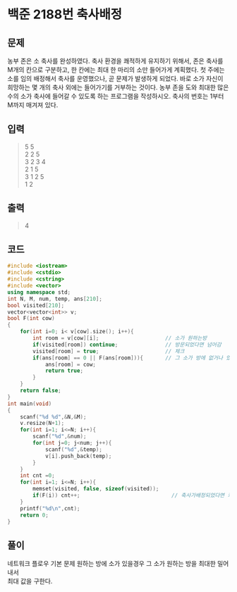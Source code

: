# 백준 2188번 축사배정

## 문제

농부 존은 소 축사를 완성하였다. 축사 환경을 쾌적하게 유지하기 위해서, 존은 축사를 M개의 칸으로 구분하고,
한 칸에는 최대 한 마리의 소만 들어가게 계획했다.
첫 주에는 소를 임의 배정해서 축사를 운영했으나, 곧 문제가 발생하게 되었다. 바로 소가 자신이 희망하는 
몇 개의 축사 외에는 들어가기를 거부하는 것이다.
농부 존을 도와 최대한 많은 수의 소가 축사에 들어갈 수 있도록 하는 프로그램을 작성하시오. 
축사의 번호는 1부터 M까지 매겨져 있다.

## 입력

> 5 5 </br>
2 2 5</br>
3 2 3 4</br>
2 1 5</br>
3 1 2 5</br>
1 2</br>

## 출력

> 4

## 코드
```c++
#include <iostream>
#include <cstdio>
#include <cstring>
#include <vector>
using namespace std;
int N, M, num, temp, ans[210];
bool visited[210];
vector<vector<int>> v;
bool F(int cow)
{
    for(int i=0; i< v[cow].size(); i++){
        int room = v[cow][i];                     // 소가 원하는방
        if(visited[room]) continue;               // 방문되었다면 넘어감
        visited[room] = true;                     // 체크
        if(ans[room] == 0 || F(ans[room])){       // 그 소가 방에 없거나 있으면 재귀로 들어가 다른 방이 있는지 찾는다.
            ans[room] = cow;
            return true;
        }
    }
    return false;
}
int main(void)
{
    scanf("%d %d",&N,&M);
    v.resize(N+1);
    for(int i=1; i<=N; i++){
        scanf("%d",&num);
        for(int j=0; j<num; j++){
            scanf("%d",&temp);
            v[i].push_back(temp);
        }
    }
    int cnt =0;
    for(int i=1; i<=N; i++){
        memset(visited, false, sizeof(visited));
        if(F(i)) cnt++;                             // 축사가배정되었다면 카운트업
    }
    printf("%d\n",cnt);
    return 0;
}
```

## 풀이
네트워크 플로우 기본 문제 원하는 방에 소가 있을경우 그 소가 원하는 방을 최대한 밀어내서 </br>
최대 값을 구한다. 
